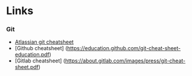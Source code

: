 
# Links
### Git

* [Atlassian git cheatsheet](https://www.atlassian.com/git/tutorials/atlassian-git-cheatsheet)
* [Github cheatsheet] (https://education.github.com/git-cheat-sheet-education.pdf)
* [Gitlab cheatsheet] (https://about.gitlab.com/images/press/git-cheat-sheet.pdf)
